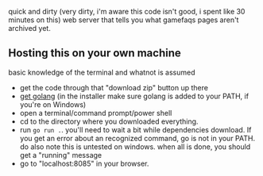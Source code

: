 quick and dirty (very dirty, i'm aware this code isn't good, i spent like 30 minutes on this) web server that tells you what gamefaqs pages aren't archived yet.

## Hosting this on your own machine

basic knowledge of the terminal and whatnot is assumed

- get the code through that "download zip" button up there
- [get golang](https://go.dev/)  (in the installer make sure golang is added to your PATH, if you're on Windows)
- open a terminal/command prompt/power shell
- cd to the directory where you downloaded everything.
- run `go run .`. you'll need to wait a bit while dependencies download. If you get an error about an recognized command, go is not in your PATH. do also note this is untested on windows. when all is done, you should get a "running" message
- go to "localhost:8085" in your browser.

